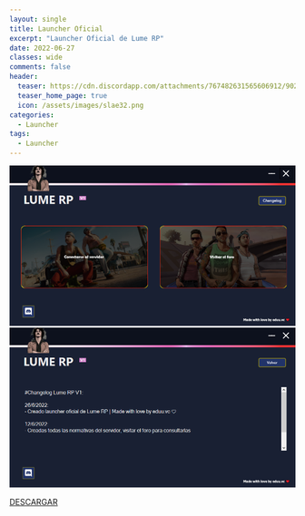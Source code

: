 ```yaml
---
layout: single
title: Launcher Oficial
excerpt: "Launcher Oficial de Lume RP"
date: 2022-06-27
classes: wide
comments: false
header:
  teaser: https://cdn.discordapp.com/attachments/767482631565606912/902219664803921970/2121.png
  teaser_home_page: true
  icon: /assets/images/slae32.png
categories:
  - Launcher
tags:  
  - Launcher
---
```

        
![](/assets/images/post7/launcher1.png)
![](/assets/images/post7/launcher2.png)

<a href="/assets/launcher/Lume-RP.exe" download="Redes_Repaso.pkt">DESCARGAR</a>
